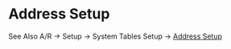# Address Setup

See Also A/R -> Setup -> System Tables Setup -> [Address Setup](../../accounts-receivable-credit-control/setup-a-r-system-setup/system-tables-setup-a-r.md#address-setup)

